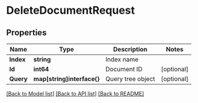 # DeleteDocumentRequest

## Properties

Name | Type | Description | Notes
------------ | ------------- | ------------- | -------------
**Index** | **string** | Index name | 
**Id** | **int64** | Document ID | [optional] 
**Query** | **map[string]interface{}** | Query tree object | [optional] 

[[Back to Model list]](../README.md#documentation-for-models) [[Back to API list]](../README.md#documentation-for-api-endpoints) [[Back to README]](../README.md)


